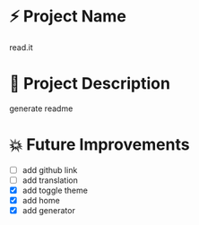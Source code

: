 # :zap: Project Name 
read.it

# :eyes: Project Description
generate readme

# :boom: Future Improvements

- [ ] add github link
- [ ] add translation
- [x] add toggle theme
- [x] add home 
- [x] add generator